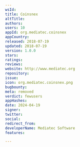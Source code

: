 ```yaml
---
wsId: 
title: Coinsnex
altTitle: 
authors: 
users: 10
appId: org.mediatec.coinsnex
appCountry: 
released: 2018-07-19
updated: 2018-07-19
version: 1.0.0
stars: 
ratings: 
reviews: 
website: http://www.mediatec.org
repository: 
issue: 
icon: org.mediatec.coinsnex.png
bugbounty: 
meta: removed
verdict: fewusers
appHashes: 
date: 2024-04-19
signer: 
twitter: 
social: 
redirect_from: 
developerName: Mediatec Software
features: 

---
```


